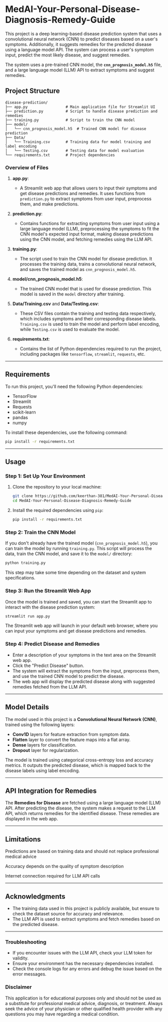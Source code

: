 # MedAI-Your-Personal-Disease-Diagnosis-Remedy-Guide

This project is a deep learning-based disease prediction system that uses a convolutional neural network (CNN) to predict diseases based on a user's symptoms. Additionally, it suggests remedies for the predicted disease using a language model API. The system can process a user's symptom input, predict the most likely disease, and suggest remedies. 

The system uses a pre-trained CNN model, the **`cnn_prognosis_model.h5`** file, and a large language model (LLM) API to extract symptoms and suggest remedies.

## Project Structure

```
disease-prediction/
├── app.py                 # Main application file for Streamlit UI
├── prediction.py          # Script to handle disease prediction and remedies
├── training.py            # Script to train the CNN model
├── model/
│   └── cnn_prognosis_model.h5  # Trained CNN model for disease prediction
├── Data/
│   └── Training.csv       # Training data for model training and label encoding
│   └── Testing.csv        # Testing data for model evaluation
└── requirements.txt       # Project dependencies
```

### Overview of Files

1. **app.py**:
   - A Streamlit web app that allows users to input their symptoms and get disease predictions and remedies. It uses functions from `prediction.py` to extract symptoms from user input, preprocess them, and make predictions.
   
2. **prediction.py**:
   - Contains functions for extracting symptoms from user input using a large language model (LLM), preprocessing the symptoms to fit the CNN model's expected input format, making disease predictions using the CNN model, and fetching remedies using the LLM API.

3. **training.py**:
   - The script used to train the CNN model for disease prediction. It processes the training data, trains a convolutional neural network, and saves the trained model as `cnn_prognosis_model.h5`.

4. **model/cnn_prognosis_model.h5**:
   - The trained CNN model that is used for disease prediction. This model is saved in the `model` directory after training.

5. **Data/Training.csv** and **Data/Testing.csv**:
   - These CSV files contain the training and testing data respectively, which includes symptoms and their corresponding disease labels. `Training.csv` is used to train the model and perform label encoding, while `Testing.csv` is used to evaluate the model.

6. **requirements.txt**:
   - Contains the list of Python dependencies required to run the project, including packages like `tensorflow`, `streamlit`, `requests`, etc.

---

## Requirements

To run this project, you'll need the following Python dependencies:

- TensorFlow
- Streamlit
- Requests
- scikit-learn
- pandas
- numpy

To install these dependencies, use the following command:

```bash
pip install -r requirements.txt
```

---

## Usage

### Step 1: Set Up Your Environment

1. Clone the repository to your local machine:

   ```bash
   git clone https://github.com/keerthan-381/MedAI-Your-Personal-Disease-Diagnosis-Remedy-Guide.git
   cd MedAI-Your-Personal-Disease-Diagnosis-Remedy-Guide
   ```

2. Install the required dependencies using `pip`:

   ```bash
   pip install -r requirements.txt
   ```

### Step 2: Train the CNN Model

If you don't already have the trained model (`cnn_prognosis_model.h5`), you can train the model by running `training.py`. This script will process the data, train the CNN model, and save it to the `model/` directory:

```bash
python training.py
```

This step may take some time depending on the dataset and system specifications.

### Step 3: Run the Streamlit Web App

Once the model is trained and saved, you can start the Streamlit app to interact with the disease prediction system:

```bash
streamlit run app.py
```

The Streamlit web app will launch in your default web browser, where you can input your symptoms and get disease predictions and remedies.

### Step 4: Predict Disease and Remedies

- Enter a description of your symptoms in the text area on the Streamlit web app.
- Click the "Predict Disease" button.
- The system will extract the symptoms from the input, preprocess them, and use the trained CNN model to predict the disease.
- The web app will display the predicted disease along with suggested remedies fetched from the LLM API.

---

## Model Details

The model used in this project is a **Convolutional Neural Network (CNN)**, trained using the following layers:

- **Conv1D** layers for feature extraction from symptom data.
- **Flatten** layer to convert the feature maps into a flat array.
- **Dense** layers for classification.
- **Dropout** layer for regularization.

The model is trained using categorical cross-entropy loss and accuracy metrics. It outputs the predicted disease, which is mapped back to the disease labels using label encoding.

---

## API Integration for Remedies

The **Remedies for Disease** are fetched using a large language model (LLM) API. After predicting the disease, the system makes a request to the LLM API, which returns remedies for the identified disease. These remedies are displayed in the web app.

---
## Limitations
Predictions are based on training data and should not replace professional medical advice

Accuracy depends on the quality of symptom description

Internet connection required for LLM API calls

---

## Acknowledgments

- The training data used in this project is publicly available, but ensure to check the dataset source for accuracy and relevance.
- The LLM API is used to extract symptoms and fetch remedies based on the predicted disease.

---

### Troubleshooting

- If you encounter issues with the LLM API, check your LLM token for validity.
- Ensure your environment has the necessary dependencies installed.
- Check the console logs for any errors and debug the issue based on the error messages.

### Disclaimer
This application is for educational purposes only and should not be used as a substitute for professional medical advice, diagnosis, or treatment. Always seek the advice of your physician or other qualified health provider with any questions you may have regarding a medical condition.
